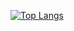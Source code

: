 [![Top Langs](https://github-readme-stats.vercel.app/api/top-langs/?username=BreezeBM&hide=css,C,html)](https://github.com/anuraghazra/github-readme-stats)
